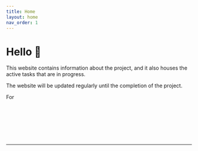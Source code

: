 ```yaml
---
title: Home
layout: home
nav_order: 1
---
```


# Hello 👋

This website contains information about the project, and it also houses the active tasks that are in progress.

The website will be updated regularly until the completion of the project.

For

<script src="https://static.elfsight.com/platform/platform.js" data-use-service-core defer></script>
<div class="elfsight-app-5286a7fb-b591-43c8-a10e-716337d91397" style="margin-bottom: 120px;"></div>

---
